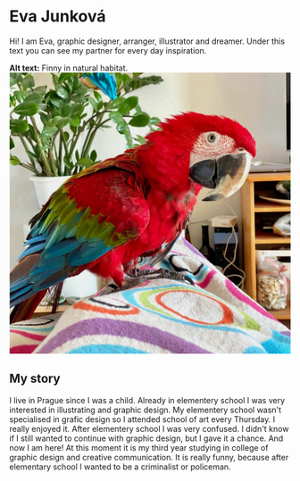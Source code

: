 # Eva Junková

Hi! I am Eva, graphic designer, arranger, illustrator and dreamer. Under this text you can see my partner for every day inspiration.

**Alt text:** Finny in natural habitat. 
![image](03-aboutness/finny.jpg)


## My story

I live in Prague since I was a child. Already in elementery school I was very interested in illustrating and graphic design. My elementery school wasn't specialised in grafic design so I attended school of art every Thursday. I really enjoyed it. After elementery school I was very confused. I didn't know if I still wanted to continue with graphic design, but I gave it a chance. And now I am here! At this moment it is my third year studying in college of graphic design and creative communication. It is really funny, because after elementary school I wanted to be a criminalist or policeman. 

